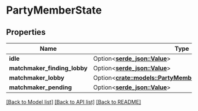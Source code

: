 # PartyMemberState

## Properties

Name | Type | Description | Notes
------------ | ------------- | ------------- | -------------
**idle** | Option<[**serde_json::Value**](.md)> |  | [optional]
**matchmaker_finding_lobby** | Option<[**serde_json::Value**](.md)> |  | [optional]
**matchmaker_lobby** | Option<[**crate::models::PartyMemberStateMatchmakerLobby**](PartyMemberStateMatchmakerLobby.md)> |  | [optional]
**matchmaker_pending** | Option<[**serde_json::Value**](.md)> |  | [optional]

[[Back to Model list]](../README.md#documentation-for-models) [[Back to API list]](../README.md#documentation-for-api-endpoints) [[Back to README]](../README.md)



